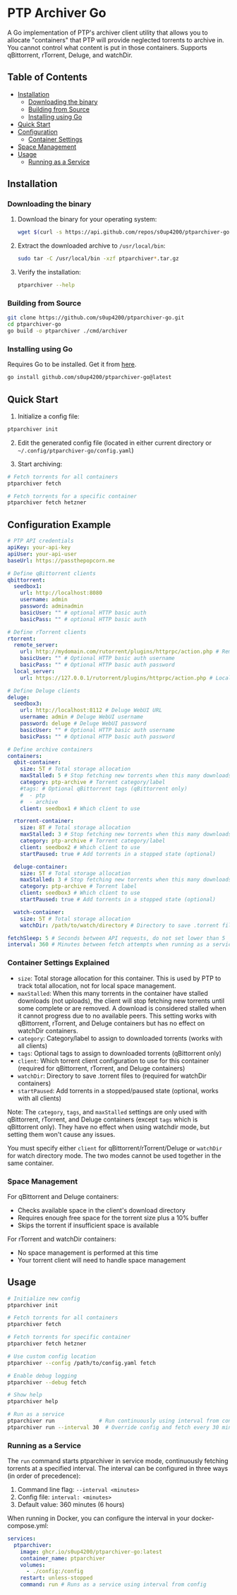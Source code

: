 # PTP Archiver Go

A Go implementation of PTP's archiver client utility that allows you to allocate "containers" that PTP will provide neglected torrents to archive in. You cannot control what content is put in those containers. Supports qBittorrent, rTorrent, Deluge, and watchDir.

## Table of Contents

- [Installation](#installation)
  - [Downloading the binary](#downloading-the-binary)
  - [Building from Source](#building-from-source)
  - [Installing using Go](#installing-using-go)
- [Quick Start](#quick-start)
- [Configuration](#configuration-example)
  - [Container Settings](#container-settings-explained)
- [Space Management](#space-management)
- [Usage](#usage)
  - [Running as a Service](#running-as-a-service)

## Installation

### Downloading the binary

1. Download the binary for your operating system:

   ```bash
   wget $(curl -s https://api.github.com/repos/s0up4200/ptparchiver-go/releases/latest | grep download | grep linux_x86_64 | cut -d\" -f4)
   ```

2. Extract the downloaded archive to `/usr/local/bin`:

   ```bash
   sudo tar -C /usr/local/bin -xzf ptparchiver*.tar.gz
   ```

3. Verify the installation:
   ```bash
   ptparchiver --help
   ```

### Building from Source

```bash
git clone https://github.com/s0up4200/ptparchiver-go.git
cd ptparchiver-go
go build -o ptparchiver ./cmd/archiver
```

### Installing using Go

Requires Go to be installed. Get it from [here](https://go.dev/dl/).

```bash
go install github.com/s0up4200/ptparchiver-go@latest
```

## Quick Start

1. Initialize a config file:

```bash
ptparchiver init
```

2. Edit the generated config file (located in either current directory or `~/.config/ptparchiver-go/config.yaml`)

3. Start archiving:

```bash
# Fetch torrents for all containers
ptparchiver fetch

# Fetch torrents for a specific container
ptparchiver fetch hetzner
```

## Configuration Example

```yaml
# PTP API credentials
apiKey: your-api-key
apiUser: your-api-user
baseUrl: https://passthepopcorn.me

# Define qBittorrent clients
qbittorrent:
  seedbox1:
    url: http://localhost:8080
    username: admin
    password: adminadmin
    basicUser: "" # optional HTTP basic auth
    basicPass: "" # optional HTTP basic auth

# Define rTorrent clients
rtorrent:
  remote_server:
    url: http://mydomain.com/rutorrent/plugins/httprpc/action.php # Remote ruTorrent XMLRPC endpoint
    basicUser: "" # Optional HTTP basic auth username
    basicPass: "" # Optional HTTP basic auth password
  local_server:
    url: https://127.0.0.1/rutorrent/plugins/httprpc/action.php # Local ruTorrent XMLRPC endpoint

# Define Deluge clients
deluge:
  seedbox3:
    url: http://localhost:8112 # Deluge WebUI URL
    username: admin # Deluge WebUI username
    password: deluge # Deluge WebUI password
    basicUser: "" # Optional HTTP basic auth username
    basicPass: "" # Optional HTTP basic auth password

# Define archive containers
containers:
  qbit-container:
    size: 5T # Total storage allocation
    maxStalled: 5 # Stop fetching new torrents when this many downloads are stalled
    category: ptp-archive # Torrent category/label
    #tags: # Optional qBittorrent tags (qBittorrent only)
    #  - ptp
    #  - archive
    client: seedbox1 # Which client to use

  rtorrent-container:
    size: 8T # Total storage allocation
    maxStalled: 3 # Stop fetching new torrents when this many downloads are stalled
    category: ptp-archive # Torrent category/label
    client: seedbox2 # Which client to use
    startPaused: true # Add torrents in a stopped state (optional)

  deluge-container:
    size: 5T # Total storage allocation
    maxStalled: 3 # Stop fetching new torrents when this many downloads are stalled
    category: ptp-archive # Torrent label
    client: seedbox3 # Which client to use
    startPaused: true # Add torrents in a stopped state (optional)

  watch-container:
    size: 5T # Total storage allocation
    watchDir: /path/to/watch/directory # Directory to save .torrent files to

fetchSleep: 5 # Seconds between API requests, do not set lower than 5
interval: 360 # Minutes between fetch attempts when running as a service (default: 6 hours)
```

### Container Settings Explained

- `size`: Total storage allocation for this container. This is used by PTP to track total allocation, not for local space management.
- `maxStalled`: When this many torrents in the container have stalled downloads (not uploads), the client will stop fetching new torrents until some complete or are removed. A download is considered stalled when it cannot progress due to no available peers. This setting works with qBittorrent, rTorrent, and Deluge containers but has no effect on watchDir containers.
- `category`: Category/label to assign to downloaded torrents (works with all clients)
- `tags`: Optional tags to assign to downloaded torrents (qBittorrent only)
- `client`: Which torrent client configuration to use for this container (required for qBittorrent, rTorrent, and Deluge containers)
- `watchDir`: Directory to save .torrent files to (required for watchDir containers)
- `startPaused`: Add torrents in a stopped/paused state (optional, works with all clients)

Note: The `category`, `tags`, and `maxStalled` settings are only used with qBittorrent, rTorrent, and Deluge containers (except `tags` which is qBittorrent only). They have no effect when using watchdir mode, but setting them won't cause any issues.

You must specify either `client` for qBittorrent/rTorrent/Deluge or `watchDir` for watch directory mode. The two modes cannot be used together in the same container.

### Space Management

For qBittorrent and Deluge containers:

- Checks available space in the client's download directory
- Requires enough free space for the torrent size plus a 10% buffer
- Skips the torrent if insufficient space is available

For rTorrent and watchDir containers:

- No space management is performed at this time
- Your torrent client will need to handle space management

## Usage

```bash
# Initialize new config
ptparchiver init

# Fetch torrents for all containers
ptparchiver fetch

# Fetch torrents for specific container
ptparchiver fetch hetzner

# Use custom config location
ptparchiver --config /path/to/config.yaml fetch

# Enable debug logging
ptparchiver --debug fetch

# Show help
ptparchiver help

# Run as a service
ptparchiver run              # Run continuously using interval from config (default: 6 hours)
ptparchiver run --interval 30  # Override config and fetch every 30 minutes
```

### Running as a Service

The `run` command starts ptparchiver in service mode, continuously fetching torrents at a specified interval. The interval can be configured in three ways (in order of precedence):

1. Command line flag: `--interval <minutes>`
2. Config file: `interval: <minutes>`
3. Default value: 360 minutes (6 hours)

When running in Docker, you can configure the interval in your docker-compose.yml:

```yaml
services:
  ptparchiver:
    image: ghcr.io/s0up4200/ptparchiver-go:latest
    container_name: ptparchiver
    volumes:
      - ./config:/config
    restart: unless-stopped
    command: run # Runs as a service using interval from config
```
